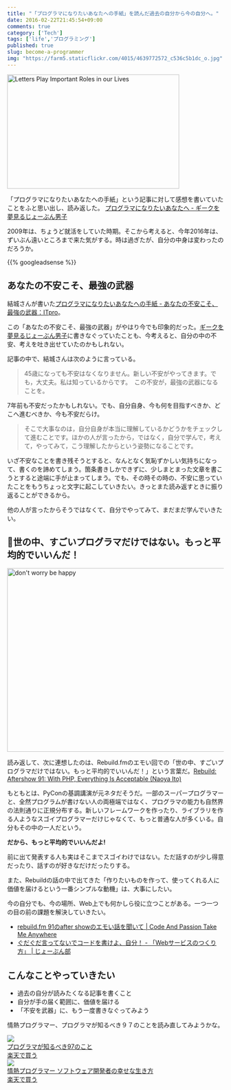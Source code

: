 ```yaml
---
title: "「プログラマになりたいあなたへの手紙」を読んだ過去の自分から今の自分へ。"
date: 2016-02-22T21:45:54+09:00
comments: true
category: ['Tech']
tags: ['life','プログラミング']
published: true
slug: become-a-programmer
img: "https://farm5.staticflickr.com/4015/4639772572_c536c5b1dc_o.jpg"
---
```


<a data-flickr-embed="true"  href="https://www.flickr.com/photos/williamarthur/4639772572/" title="Letters Play Important Roles in our Lives"><img src="https://farm5.staticflickr.com/4015/4639772572_c536c5b1dc_o.jpg" width="400" height="265" alt="Letters Play Important Roles in our Lives"></a><script async src="//embedr.flickr.com/assets/client-code.js" charset="utf-8"></script>

「プログラマになりたいあなたへの手紙」という記事に対して感想を書いていたことをふと思い出し、読み返した。
[プログラマになりたいあなたへ - ギークを夢見るじょーぶん男子](http://d.hatena.ne.jp/meganii/20090401/1238552061)  

2009年は、ちょうど就活をしていた時期。そこから考えると、今年2016年は、ずいぶん遠いところまで来た気がする。時は過ぎたが、自分の中身は変わったのだろうか。

{{% googleadsense %}}


## あなたの不安こそ、最強の武器

結城さんが書いた[プログラマになりたいあなたへの手紙 - あなたの不安こそ、最強の武器：ITpro](http://itpro.nikkeibp.co.jp/article/COLUMN/20090324/327117/?ST=develop&rt=nocnt)。

この「あなたの不安こそ、最強の武器」がやはり今でも印象的だった。[ギークを夢見るじょーぶん男子](http://d.hatena.ne.jp/meganii/)に書きなぐっていたことも、今考えると、自分の中の不安、考えを吐き出せていたのかもしれない。

記事の中で、結城さんは次のように言っている。

>45歳になっても不安はなくなりません。新しい不安がやってきます。でも，大丈夫。私は知っているからです。　この不安が，最強の武器になることを。

7年前も不安だったかもしれない。でも、自分自身、今も何を目指すべきか、どこへ進むべきか、今も不安だらけ。

>そこで大事なのは，自分自身が本当に理解しているかどうかをチェックして進むことです。ほかの人が言ったから，ではなく，自分で学んで，考えて，やってみて，こう理解したからという姿勢になることです。

いざ不安なことを書き残そうとすると、なんとなく気恥ずかしい気持ちになって、書くのを諦めてしまう。箇条書きしかできずに、少しまとまった文章を書こうとすると途端に手が止まってしまう。でも、その時その時の、不安に思っていたことをもうちょっと文字に起こしていきたい。きっとまた読み返すときに振り返ることができるから。

他の人が言ったからそうではなくて、自分でやってみて、まだまだ学んでいきたい。


## 世の中、すごいプログラマだけではない。もっと平均的でいいんだ！

<a data-flickr-embed="true"  href="https://www.flickr.com/photos/evilerin/3723714381/" title="don&#x27;t worry be happy"><img src="https://farm3.staticflickr.com/2434/3723714381_6f71b277ec_z.jpg" width="640" height="426" alt="don&#x27;t worry be happy"></a><script async src="//embedr.flickr.com/assets/client-code.js" charset="utf-8"></script>

読み返して、次に連想したのは、Rebuild.fmのエモい回での「世の中、すごいプログラマだけではない。もっと平均的でいいんだ！」という言葉だ。[Rebuild: Aftershow 91: With PHP, Everything Is Acceptable (Naoya Ito)](http://rebuild.fm/91a/)

もともとは、PyConの基調講演が元ネタだそうだ。一部のスーパープログラマーと、全然プログラムが書けない人の両極端ではなく、プログラマの能力も自然界の法則通りに正規分布する。新しいフレームワークを作ったり、ライブラリを作る人ようなスゴイプログラマーだけじゃなくて、もっと普通な人が多くいる。自分もその中の一人だという。

**だから、もっと平均的でいいんだよ!**

前に出て発表する人も実はそこまでスゴイわけではない。ただ話すのが少し得意だったり、話すのが好きなだけだったりする。

また、Rebuildの話の中で出てきた「作りたいものを作って、使ってくれる人に価値を届けるという一番シンプルな動機」は、大事にしたい。

今の自分でも、今の場所、Web上でも何かしら役に立つことがある。一つ一つの目の前の課題を解決していきたい。


- [rebuild.fm 91のafter showのエモい話を聞いて | Code And Passion Take Me Anywhere](http://blog.imaizu.me/2015/05/rebuildfm-91after-show.html)
- [ぐだぐだ言ってないでコードを書けよ、自分！ - 「Webサービスのつくり方」 | じょーぶん部](https://meganii.com/blog/2014/09/04/create-web-service/)

## こんなことやっていきたい

- 過去の自分が読みたくなる記事を書くこと
- 自分が手の届く範囲に、価値を届ける
- 「不安を武器」に、もう一度書きなぐってみよう

情熱プログラマー、プログラマが知るべき９７のことを読み直してみようかな。

<div class="booklink-box"><div class="booklink-image"><a href=http://www.amazon.co.jp/%E3%83%97%E3%83%AD%E3%82%B0%E3%83%A9%E3%83%9E%E3%81%8C%E7%9F%A5%E3%82%8B%E3%81%B9%E3%81%8D97%E3%81%AE%E3%81%93%E3%81%A8-%E5%92%8C%E7%94%B0-%E5%8D%93%E4%BA%BA/dp/4873114799%3FSubscriptionId%3DAKIAI6MZOKQQCKBKJBLQ%26tag%3Dmeganii-22%26linkCode%3Dxm2%26camp%3D2025%26creative%3D165953%26creativeASIN%3D4873114799><img src="https://images-na.ssl-images-amazon.com/images/I/511RPej0BNL._SL160_.jpg" /></a></div><div class="booklink-info"><div class="booklink-name"><a href="http://www.amazon.co.jp/exec/obidos/asin/4873114799/meganii-22/">プログラマが知るべき97のこと</a></div><div class=shoplinkrakuten><a href="http://hb.afl.rakuten.co.jp/hgc/g00q0725.il1o2897.g00q0725.il1o3b57/?pc=http%3A%2F%2Fbooks.rakuten.co.jp%2Frb%2F6907852%2F&m=http%3A%2F%2Fm.rakuten.co.jp%2Frms%2Fmsv%2FItem%3Fn%3D6907852%26surl%3Dbook">楽天で買う</a></div></div></div>

<div class="booklink-box"><div class="booklink-image"><a href=http://www.amazon.co.jp/%E6%83%85%E7%86%B1%E3%83%97%E3%83%AD%E3%82%B0%E3%83%A9%E3%83%9E%E3%83%BC-%E3%82%BD%E3%83%95%E3%83%88%E3%82%A6%E3%82%A7%E3%82%A2%E9%96%8B%E7%99%BA%E8%80%85%E3%81%AE%E5%B9%B8%E3%81%9B%E3%81%AA%E7%94%9F%E3%81%8D%E6%96%B9-Chad-Fowler/dp/4274067939%3FSubscriptionId%3DAKIAI6MZOKQQCKBKJBLQ%26tag%3Dmeganii-22%26linkCode%3Dxm2%26camp%3D2025%26creative%3D165953%26creativeASIN%3D4274067939><img src="https://images-na.ssl-images-amazon.com/images/I/51KYrsCBI2L._SL160_.jpg" /></a></div><div class="booklink-info"><div class="booklink-name"><a href="http://www.amazon.co.jp/exec/obidos/asin/4274067939/meganii-22/">情熱プログラマー ソフトウェア開発者の幸せな生き方</a></div><div class=shoplinkrakuten><a href="http://hb.afl.rakuten.co.jp/hgc/g00q0725.il1o2897.g00q0725.il1o3b57/?pc=http%3A%2F%2Fbooks.rakuten.co.jp%2Frb%2F6395458%2F&m=http%3A%2F%2Fm.rakuten.co.jp%2Frms%2Fmsv%2FItem%3Fn%3D6395458%26surl%3Dbook">楽天で買う</a></div></div></div>
